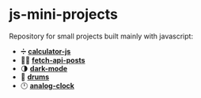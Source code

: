 # js-mini-projects

Repository for small projects built mainly with javascript:

- :heavy_division_sign: [**calculator-js**](https://github.com/LucasMorais1998/js-mini-projects/tree/main/calculator-js)
- :man_technologist: [**fetch-api-posts**](https://github.com/LucasMorais1998/js-mini-projects/tree/main/fetch-api-posts)
- :last_quarter_moon: [**dark-mode**](https://github.com/LucasMorais1998/js-mini-projects/tree/main/dark-mode)
- :drum: [**drums**](https://github.com/LucasMorais1998/js-mini-projects/tree/main/drums)
- :clock12: [**analog-clock**](https://github.com/LucasMorais1998/js-mini-projects/tree/main/analog-clock)
